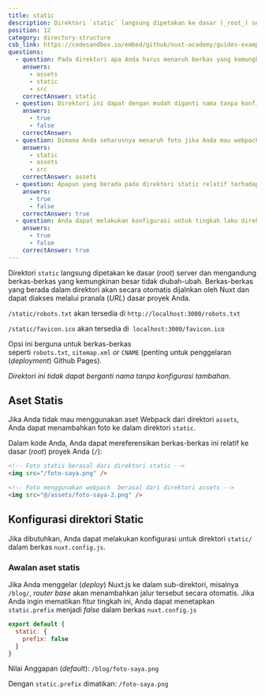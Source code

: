 ```yaml
---
title: static
description: Direktori `static` langsung dipetakan ke dasar (_root_) server dan mengandung berkas-berkas yang kemungkinan besar tidak diubah-ubah. Berkas-berkas yang berada dalam direktori akan secara otomatis dijalnkan oleh Nuxt dan dapat diakses melalui pranala (_URL_) dasar proyek Anda.
position: 12
category: directory-structure
csb_link: https://codesandbox.io/embed/github/nuxt-academy/guides-examples/tree/master/04_directory_structure/13_static?fontsize=14&hidenavigation=1&theme=dark
questions:
  - question: Pada direktori apa Anda harus menaruh berkas yang kemungkinan besar tidak Anda ubah, seperti favicon atau robots.txt?
    answers:
      - assets
      - static
      - src
    correctAnswer: static
  - question: Direktori ini dapat dengan mudah diganti nama tanpa konfigurasi tambahan
    answers:
      - true
      - false
    correctAnswer:
  - question: Dimana Anda seharusnya menaruh foto jika Anda mau webpack untuk melakukan proses bundle untuk foto-foto tersebut?
    answers:
      - static
      - assets
      - src
    correctAnswer: assets
  - question: Apapun yang berada pada direktori static relatif terhadap direktori root
    answers:
      - true
      - false
    correctAnswer: true
  - question: Anda dapat melakukan konfigurasi untuk tingkah laku direktori static dalam berkas nuxt.config.js
    answers:
      - true
      - false
    correctAnswer: true
---
```


Direktori `static` langsung dipetakan ke dasar (_root_) server dan mengandung berkas-berkas yang kemungkinan besar tidak diubah-ubah. Berkas-berkas yang berada dalam direktori akan secara otomatis dijalnkan oleh Nuxt dan dapat diakses melalui pranala (_URL_) dasar proyek Anda.

`/static/robots.txt` akan tersedia di `http://localhost:3000/robots.txt`

`/static/favicon.ico` akan tersedia di  `localhost:3000/favicon.ico`

Opsi ini berguna untuk berkas-berkas seperti `robots.txt`, `sitemap.xml` or `CNAME` (penting untuk penggelaran (_deployment_) Github Pages).

<base-alert>

_Direktori ini tidak dapat berganti nama tanpa konfigurasi tambahan._

</base-alert>

## Aset Statis

Jika Anda tidak mau menggunakan aset Webpack dari direktori `assets`, Anda dapat menambahkan foto ke dalam direktori `static`.

Dalam kode Anda, Anda dapat mereferensikan berkas-berkas ini relatif ke dasar (_root_) proyek Anda (`/`):

```html
<!-- Foto statis berasal dari direktori static -->
<img src="/foto-saya.png" />

<!-- Foto menggunakan webpack  berasal dari direktori assets -->
<img src="@/assets/foto-saya-2.png" />
```

## Konfigurasi direktori Static

Jika dibutuhkan, Anda dapat melakukan konfigurasi untuk direktori `static/` dalam berkas `nuxt.config.js`.

### Awalan aset statis

Jika Anda menggelar (_deploy_) Nuxt.js ke dalam sub-direktori, misalnya `/blog/`, _router base_ akan menambahkan jalur tersebut secara otomatis. Jika Anda ingin mematikan fitur tingkah ini, Anda dapat menetapkan `static.prefix` menjadi _false_ dalam berkas `nuxt.config.js`

```js
export default {
  static: {
    prefix: false
  }
}
```

Nilai Anggapan (_default_): `/blog/foto-saya.png`

Dengan `static.prefix` dimatikan: `/foto-saya.png`

<app-modal>
  <code-sandbox  :src="csb_link"></code-sandbox>
</app-modal>

<quiz :questions="questions"></quiz>
